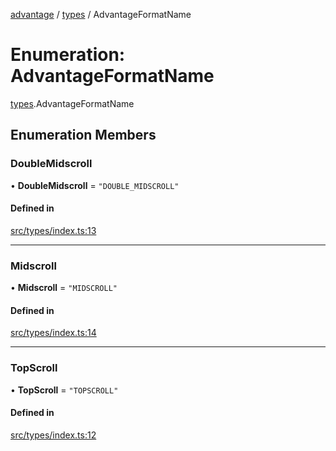 [advantage](../index.md) / [types](../modules/types.md) / AdvantageFormatName

# Enumeration: AdvantageFormatName

[types](../modules/types.md).AdvantageFormatName

## Enumeration Members

### DoubleMidscroll

• **DoubleMidscroll** = ``"DOUBLE_MIDSCROLL"``

#### Defined in

[src/types/index.ts:13](https://github.com/madington/advantage/blob/42928a4133e2ee49dd1534bf7e871f2f7429dc80/src/types/index.ts#L13)

___

### Midscroll

• **Midscroll** = ``"MIDSCROLL"``

#### Defined in

[src/types/index.ts:14](https://github.com/madington/advantage/blob/42928a4133e2ee49dd1534bf7e871f2f7429dc80/src/types/index.ts#L14)

___

### TopScroll

• **TopScroll** = ``"TOPSCROLL"``

#### Defined in

[src/types/index.ts:12](https://github.com/madington/advantage/blob/42928a4133e2ee49dd1534bf7e871f2f7429dc80/src/types/index.ts#L12)
